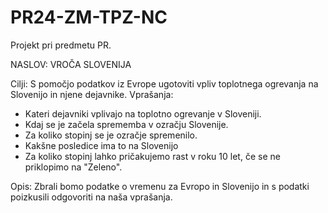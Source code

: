 # PR24-ZM-TPZ-NC
Projekt pri predmetu PR.

NASLOV: VROČA SLOVENIJA

Cilji: S pomočjo podatkov iz Evrope ugotoviti vpliv toplotnega ogrevanja na Slovenijo in njene dejavnike.
Vprašanja:
   - Kateri dejavniki vplivajo na toplotno ogrevanje v Sloveniji.
   - Kdaj se je začela sprememba v ozračju Slovenije.
   - Za koliko stopinj se je ozračje spremenilo.
   - Kakšne posledice ima to na Slovenijo
   - Za koliko stopinj lahko pričakujemo rast v roku 10 let, če se ne priklopimo na "Zeleno".

Opis:
Zbrali bomo podatke o vremenu za Evropo in Slovenijo in s podatki poizkusili odgovoriti na naša vprašanja.
